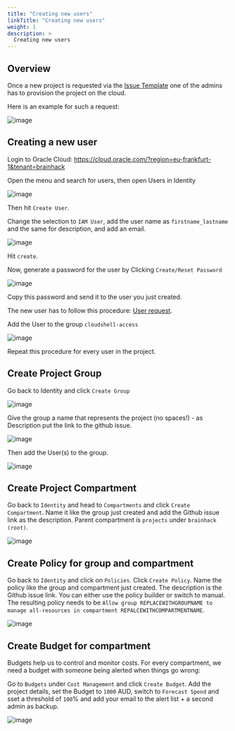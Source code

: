 ```yaml
---
title: "Creating new users"
linkTitle: "Creating new users"
weight: 1
description: >
  Creating new users
---
```


## Overview

Once a new project is requested via the
[Issue Template](https://github.com/brainhackorg/brainhack_cloud/issues/new?assignees=&labels=resource_request&template=request-resource-access.yml)
one of the admins has to provision the project on the cloud.

Here is an example for such a request:

![image](https://user-images.githubusercontent.com/4021595/157339176-d222994f-7d25-484c-99bb-67b354ab1e5a.png)

## Creating a new user

Login to Oracle Cloud:
https://cloud.oracle.com/?region=eu-frankfurt-1&tenant=brainhack

Open the menu and search for users, then open Users in Identity

![image](https://user-images.githubusercontent.com/4021595/157339416-1c6f3dcd-3d78-4613-81f1-a955badc3d28.png)

Then hit `Create User`.

Change the selection to `IAM User`, add the user name as `firstname_lastname`
and the same for description, and add an email.

![image](https://user-images.githubusercontent.com/4021595/157339931-96380614-7e14-434d-a9d6-9821c7aa2463.png)

Hit `create`.

Now, generate a password for the user by Clicking `Create/Reset Password`

![image](https://user-images.githubusercontent.com/4021595/157340057-14baf64d-4737-4dae-ad6a-c31694eac9ab.png)

Copy this password and send it to the user you just created.

The new user has to follow this procedure: [User request](./../../docs/request).

Add the User to the group `cloudshell-access`

![image](https://user-images.githubusercontent.com/4021595/157342248-9a63cdf0-c630-42b9-9222-c45e54916a38.png)

Repeat this procedure for every user in the project.

## Create Project Group

Go back to Identity and click `Create Group`

![image](https://user-images.githubusercontent.com/4021595/157341864-5582074f-fa90-48f2-a2a5-deebb1a241dc.png)

Give the group a name that represents the project (no spaces!) - as Description
put the link to the github issue.

![image](https://user-images.githubusercontent.com/4021595/157342047-92280e16-9518-4d04-a3be-796073d16c01.png)

Then add the User(s) to the group.

![image](https://user-images.githubusercontent.com/4021595/157342170-192e1e82-c1f7-46ed-a0f9-ec59bbe8de8e.png)

## Create Project Compartment

Go back to `Identity` and head to `Compartments` and click `Create Compartment`.
Name it like the group just created and add the Github issue link as
the description. Parent compartment is `projects` under `brainhack (root)`.

![image](https://user-images.githubusercontent.com/4021595/157600826-7056e58c-f4a6-4d12-b66f-13b6007b7095.png)


## Create Policy for group and compartment

Go back to `Identity` and click on `Policies`. Click `Create Policy`. Name the
policy like the group and compartment just created. The description is the Github
issue link. You can either use the policy builder or switch to manual. The
resulting policy needs to be
`Allow group REPLACEWITHGROUPNAME to manage all-resources in compartment REPALCEWITHCOMPARTMENTNAME`.

![image](https://user-images.githubusercontent.com/4021595/157343055-f726641a-ae85-4eab-9cff-5b1f08a70db3.png)

## Create Budget for compartment

Budgets help us to control and monitor costs. For every compartment, we need a
budget with someone being alerted when things go wrong:

Go to `Budgets` under `Cost Management` and click `Create Budget`. Add the
project details, set the Budget to `1000` AUD, switch to `Forecast Spend` and sset a threshold of `100`% and add your email to the alert list + a second admin as backup.

![image](https://user-images.githubusercontent.com/4021595/157601668-ee7281f3-8f49-4db9-b20b-deca29e03c19.png)


